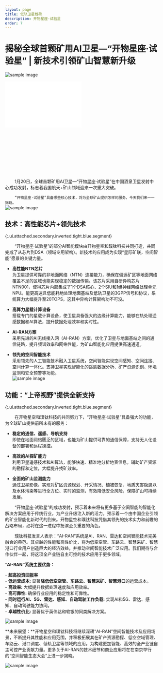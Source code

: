 ```yaml
---
layout: page
title: 低轨卫星载荷
description: 开物星座·试验星
order: 7
---
```

# 揭秘全球首颗矿用AI卫星—“开物星座·试验星” | 新技术引领矿山智慧新升级

![sample image](https://www.runningit.cn/Products/NTN-Chip/640.gif "展示图")

<div style="position: relative; padding: 30% 45%;">
<iframe style="position: absolute; width: 50%; height: 50%; left: 0; top: 0;" src="f10002.mp4" scrolling="off" border="0" frameborder="off" framespacing="0" allowfullscreen="false"></iframe>
</div>

&nbsp;&nbsp;&nbsp;&nbsp;&nbsp;&nbsp;&nbsp;&nbsp;1月20日，全球首颗矿用AI卫星—“开物星座·试验星”在中国酒泉卫星发射中心成功发射，标志着我国航天+矿山领域迎来一次重大突破。<br>

&nbsp;&nbsp;&nbsp;&nbsp;&nbsp;&nbsp;&nbsp;&nbsp;`“开物星座·试验星”具备哪些核心技术，将为全球矿山提供怎样的服务，今天我们来一一揭晓。`<br>
![sample image](image.png "扩展阅读")

## 技术：高性能芯片+领先技术
{:.ui.attached.secondary.inverted.tight.blue.segment}

&nbsp;&nbsp;&nbsp;&nbsp;&nbsp;&nbsp;&nbsp;&nbsp;“开物星座·试验星”的部分AI智能模块由开物星空和璞钛科技共同打造，共同完成了从芯片到DSA（领域专用架构）。新技术的应用成为实现“星际矿联，空间智能”愿景的关键力量。<br>

* **高性能NTN芯片**<br>
为卫星提供可靠的非地面网络（NTN）连接能力，确保在偏远矿区等地面网络覆盖不足的区域也能实现稳定的数据传输。该芯片采用自研异构芯片NTN001，使得芯片内部集成了1个DSA核心、2个SIU和1组神经网络处理单元NPU。能更高速且低能耗地处理地面基站及低轨卫星的3GPP信号和协议，系统算力大幅提升至20TOPS，这其中异构计算架构功不可没。<br>

* **高算力星载计算设备**<br>
搭载专门的星载计算设备，使卫星具备强大的边缘计算能力，能够在轨处理遥感数据和AI算法，提升数据处理效率和实时性。<br>

* **AI-RAN方案**<br>
采用先进的AI无线接入网（AI-RAN）方案，优化了卫星与地面基站之间的通信链路，提升频谱效率和网络性能，为矿山智能化应用提供高速通道。<br>

* **领先的空间智能技术**<br>
采用领先的人工智能技术融入卫星系统，空间智能实现空间感知、空间连接、空间计算一体化。支持卫星实现智能化的遥感数据分析、矿产资源识别、环境监测和安全预警等功能。<br>
![sample image](image_copy.png "搭载“开物星座·试验星”的“谷神星一号”运载火箭")<br>


## 功能：“上帝视野”提供全新支持
{:.ui.attached.secondary.inverted.tight.blue.segment}

&nbsp;&nbsp;&nbsp;&nbsp;&nbsp;&nbsp;&nbsp;&nbsp;在开物星空和璞钛科技的共同努力下，“开物星座·试验星”具备强大的功能，为全球矿山提供前所未有的服务：<br>

* **稳定的通信、遥感、导航支持**<br>
即使在地面网络匮乏的区域，也能为矿山提供可靠的通信保障，支持无人化设备的部署和远程操控。


* **高效的AI探矿能力**<br>
利用卫星遥感技术和AI算法，能够快速、精准地分析地表信息，辅助矿产资源的勘探和定位，大幅提升找矿效率。<br>


* **全面的矿山监测能力**<br>
通过卫星影像，实现对矿区资源规划、开采情况、植被恢复、地质灾害隐患以及水体污染等进行全方位、实时的监测，有效降低安全风险，保障矿山可持续发展。<br>

&nbsp;&nbsp;&nbsp;&nbsp;&nbsp;&nbsp;&nbsp;&nbsp;“开物星座·试验星”的成功发射，预示着未来将有更多基于空间智能的智能化解决方案应用于传统行业，为产业升级注入新的活力。预示着一个由中国企业引领的矿业智能化新时代的到来。开物星空和璞钛科技凭借其领先的技术实力和前瞻的战略布局，必将在这一进程中扮演至关重要的角色。<br>

&nbsp;&nbsp;&nbsp;&nbsp;&nbsp;&nbsp;&nbsp;&nbsp;璞钛科技发言人表示：“AI-RAN”系统是AI、RAN、雷达和空间智能技术完美融合的典范。其卓越的性能和高性价比，将为低空空管、车路云、智慧采矿、智慧港口行业用户创造巨大的经济效益，并推动空间智能技术广泛应用。我们期待与合作伙伴一起，将这项全产业链自主可控的技术应用于更多领域。<br>

**“AI-RAN”系统主要优势：**<br>

- **超高投资回报率**<br>
- **低运营成本:** 显著**降低低空空管、车路云、智慧采矿、智慧港口**的运营成本。<br>
- **高效率:** 大幅提升数据处理速度和应用效率。<br>
- **高可靠性:** 确保行业应用的稳定性和可靠性。<br>
- **同时运行AI、5G、雷达、感知、自动驾驶工作负载:** 实现AI和5G、雷达、感知、自动驾驶能力协同。<br>
- **卓越性价比:** 显著优于英伟达和软银的同类解决方案。<br>

![sample image](https://www.runningit.cn/Products/NTN-Chip/2.png "空间智能架构")<br>

**未来展望：**开物星空和璞钛科技将继续深耕“AI-RAN”空间智能技术及应用场景，不断提升其性能和应用范围，并积极拓展其在矿产资源勘探、低空空域管理、车路云、港口调度、低轨卫星等领域的应用，为构建更加智能、高效的全产业链自主可控产业贡献力量。更多关于AI-RAN的技术细节和商业应用将在在南京举行的“空间智能生态大会”上进一步揭晓。

![sample image](640.png "扩展阅读")

